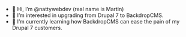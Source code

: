 - 👋 Hi, I’m @nattywebdev (real name is Martin)
- 👀 I’m interested in upgrading from Drupal 7 to BackdropCMS. 
- 🌱 I’m currently learning how BackdropCMS can ease the pain of my Drupal 7 customers.

<!---
nattywebdev/nattywebdev is a ✨ special ✨ repository because its `README.md` (this file) appears on your GitHub profile.
You can click the Preview link to take a look at your changes.
--->
